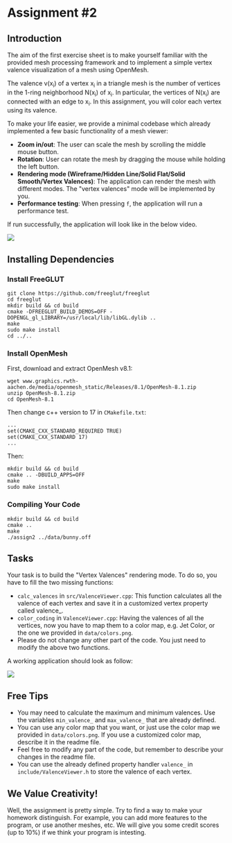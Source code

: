 # Assignment #2 
## Introduction
The aim of the first exercise sheet is to make yourself familiar with the provided mesh processing framework and to implement a simple vertex valence visualization of a mesh using OpenMesh.

The valence v(x<sub>i</sub>) of a vertex x<sub>i</sub> in a triangle mesh is the number of vertices in the 1-ring neighborhood N(x<sub>i</sub>) of x<sub>i</sub>. In particular, the vertices of N(x<sub>i</sub>) are connected with an edge to x<sub>i</sub>. In this assignment, you will color each vertex using its valence.

To make your life easier, we provide a minimal codebase which already implemented a few basic functionality of a mesh viewer:
- **Zoom in/out**: The user can scale the mesh by scrolling the middle mouse button.
- **Rotation**: User can rotate the mesh by dragging the mouse while holding the left button.
- **Rendering mode (Wireframe/Hidden Line/Solid Flat/Solid Smooth/Vertex Valences)**: The application can render the mesh with different modes. The "vertex valences" mode will be implemented by you.
- **Performance testing**: When pressing `f`, the application will run a performance test.

If run successfully, the application will look like in the below video.

![](images/demo.gif)


## Installing Dependencies
### Install FreeGLUT
```
git clone https://github.com/freeglut/freeglut
cd freeglut
mkdir build && cd build
cmake -DFREEGLUT_BUILD_DEMOS=OFF -DOPENGL_gl_LIBRARY=/usr/local/lib/libGL.dylib ..
make
sudo make install
cd ../..
```
### Install OpenMesh
First, download and extract OpenMesh v8.1:
```
wget www.graphics.rwth-aachen.de/media/openmesh_static/Releases/8.1/OpenMesh-8.1.zip
unzip OpenMesh-8.1.zip
cd OpenMesh-8.1
```
Then change c++ version to 17 in `CMakefile.txt`:
```
...
set(CMAKE_CXX_STANDARD_REQUIRED TRUE)
set(CMAKE_CXX_STANDARD 17)
...
```

Then:
```
mkdir build && cd build
cmake .. -DBUILD_APPS=OFF
make
sudo make install
```

### Compiling Your Code 
```
mkdir build && cd build
cmake ..
make
./assign2 ../data/bunny.off
```

## Tasks
Your task is to build the "Vertex Valences" rendering mode. To do so, you have to fill the two missing functions:
- `calc_valences` in `src/ValenceViewer.cpp`: This function calculates all the valence of each vertex and save it in a customized vertex property called valence_.
- `color_coding` in `ValenceViewer.cpp`: Having the valences of all the vertices, now you have to map them to a color map, e.g. Jet Color, or the one we provided in `data/colors.png`.
- Please do not change any other part of the code. You just need to modify the above two functions.

A working application should look as follow:

![](images/valence_mode.gif)

## Free Tips
- You may need to calculate the maximum and minimum valences. Use the variables `min_valence_` and `max_valence_` that are already defined.
- You can use any color map that you want, or just use the color map we provided in `data/colors.png`. If you use a customized color map, describe it in the readme file.
- Feel free to modify any part of the code, but remember to describe your changes in the readme file.
- You can use the already defined property handler `valence_` in `include/ValenceViewer.h` to store the valence of each vertex.


## We Value Creativity!
Well, the assignment is pretty simple. Try to find a way to make your homework distinguish. For example, you can add more features to the program, or use another meshes, etc. We will give you some credit scores (up to 10%) if we think your program is intesting.

